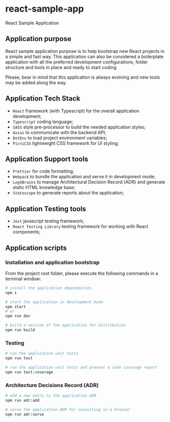 # react-sample-app

React Sample Application

## Application purpose

React sample application purpose is to help bootstrap new React projects in a simple and fast way. This application can also be considered a boilerplate application with all the preferred development configurations, folder structure and tools in place and ready to start coding.

Please, bear in mind that this application is always evolving and new tools may be added along the way.

## Application Tech Stack

-   `React` framework (with Typescript) for the overall application development;
-   `Typescript` coding language;
-   `SASS` style pre-processor to build the needed application styles;
-   `Axios` to communicate with the backend API;
-   `DotEnv` to load project environment variables;
-   `PicniCSS` lightweight CSS framework for UI styling;

## Application Support tools

-   `Prettier` for code formatting;
-   `Webpack` to bundle the application and serve it in development mode;
-   `Log4Brains` to manage Architectural Decision Record (ADR) and generate static HTML knowledge base;
-   `Statoscope` to generate reports about the application;

## Application Testing tools

-   `Jest` javascript testing framework;
-   `React Testing Library` testing framework for working with React components;

## Application scripts

### Installation and application bootstrap

From the project root folder, please execute the following commands in a terminal window:

```bash
# install the application dependencies
npm i

# start the application in development mode
npm start
# or
npm run dev

# build a version of the application for distribution
npm run build
```

### Testing

```bash
# run the application unit tests
npm run test

# run the application unit tests and present a code coverage report
npm run test:coverage
```

### Architecture Decisions Record (ADR)

```bash
# add a new entry to the application ADR
npm run adr:add

# serve the application ADR for consulting in a browser
npm run adr:serve
```
